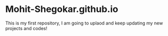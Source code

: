 # Mohit-Shegokar.github.io
This is my first repository, I am going to uplaod and keep updating my new projects and codes!
